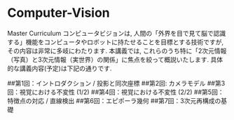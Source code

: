 # Computer-Vision
Master Curriculum
コンピュータビジョンは, 人間の「外界を目で見て脳で認識する」機能をコンピュータやロボットに持たせることを目標とする技術ですが, その内容は非常に多岐にわたります. 本講義では, これらのうち特に「2次元情報（写真）と3次元情報（実世界）の関係」に焦点を絞って概説いたします. 具体的な講義内容(予定)は下記の通りです.

##第1回：イントロダクション / 投影と同次座標
##第2回:  カメラモデル
##第3回：視覚における不変性 (1/2)
##第4回：視覚における不変性 (2/2)
##第5回：特徴点の対応 / 直線検出
##第6回：エピポーラ幾何
##第7回：3次元再構成の基礎
